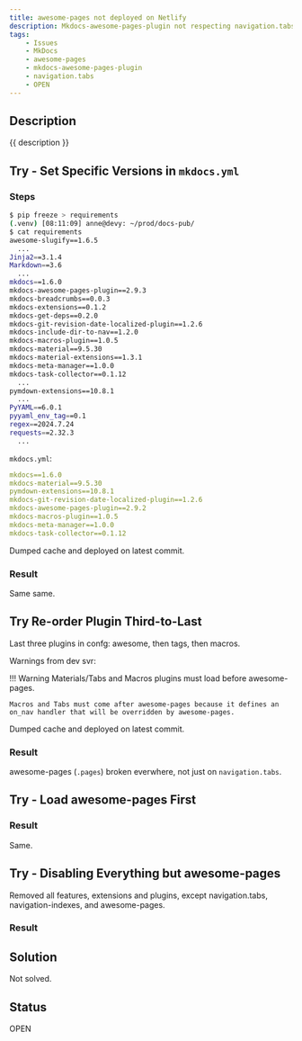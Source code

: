 ```yaml
---
title: awesome-pages not deployed on Netlify
description: Mkdocs-awesome-pages-plugin not respecting navigation.tabs on Netlify
tags:
    - Issues
    - MkDocs
    - awesome-pages
    - mkdocs-awesome-pages-plugin
    - navigation.tabs
    - OPEN
---
```


## Description

{{ description }}

## Try - Set Specific Versions in `mkdocs.yml`

### Steps

```bash
$ pip freeze > requirements
(.venv) [08:11:09] anne@devy: ~/prod/docs-pub/
$ cat requirements
awesome-slugify==1.6.5
  ...
Jinja2==3.1.4
Markdown==3.6
  ...
mkdocs==1.6.0
mkdocs-awesome-pages-plugin==2.9.3
mkdocs-breadcrumbs==0.0.3
mkdocs-extensions==0.1.2
mkdocs-get-deps==0.2.0
mkdocs-git-revision-date-localized-plugin==1.2.6
mkdocs-include-dir-to-nav==1.2.0
mkdocs-macros-plugin==1.0.5
mkdocs-material==9.5.30
mkdocs-material-extensions==1.3.1
mkdocs-meta-manager==1.0.0
mkdocs-task-collector==0.1.12
  ...
pymdown-extensions==10.8.1
  ...
PyYAML==6.0.1
pyyaml_env_tag==0.1
regex==2024.7.24
requests==2.32.3
  ...
```

`mkdocs.yml`:

```yml
mkdocs==1.6.0
mkdocs-material==9.5.30
pymdown-extensions==10.8.1
mkdocs-git-revision-date-localized-plugin==1.2.6
mkdocs-awesome-pages-plugin==2.9.2
mkdocs-macros-plugin==1.0.5
mkdocs-meta-manager==1.0.0
mkdocs-task-collector==0.1.12
```

Dumped cache and deployed on latest commit.  

### Result

Same same.

## Try Re-order Plugin Third-to-Last

Last three plugins in confg: awesome, then tags, then macros.  

Warnings from dev svr:

!!! Warning Materials/Tabs and Macros plugins must load before awesome-pages.  

    Macros and Tabs must come after awesome-pages because it defines an on_nav handler that will be overridden by awesome-pages.

Dumped cache and deployed on latest commit.  

### Result

awesome-pages (`.pages`) broken everwhere, not just on `navigation.tabs`.

## Try - Load awesome-pages First

### Result

Same.

## Try - Disabling Everything but awesome-pages

Removed all features, extensions and plugins, except navigation.tabs, navigation-indexes, and awesome-pages.

### Result



## Solution

Not solved.

## Status

OPEN